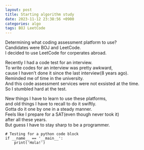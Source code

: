 ```yaml
---
layout: post
title: Starting algorithm study
date: 2023-11-12 23:38:56 +0900
categories: algo
tags: BOJ LeetCode
---
```


Determining what coding assessment platform to use?  
Candidates were BOJ and LeetCode.  
I decided to use LeetCode for corperates abroad.  

Recently I had a code test for an interview.  
To write codes for an interview was pretty awkward,  
cause I haven't done it since the last interview(8 years ago).  
Reminded me of time in the university.  
And this code assessment services were not exsisted at the time.  
So I stumbled hard at the test.  

New things I have to learn to use these platforms,  
and old things I have to recall to do it swiftly.  
Gotta do it one by one in a steady manner.  
Feels like I prepare for a SAT(even though never took it)  
after all these years.  
But guess I have to stay sharp to be a programmer.  
```
# Testing for a python code block
if __name__ == '__main__':
    print('Hola!')
```
